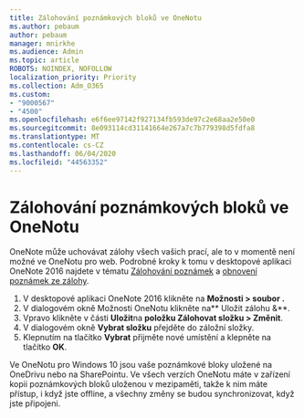```yaml
---
title: Zálohování poznámkových bloků ve OneNotu
ms.author: pebaum
author: pebaum
manager: mnirkhe
ms.audience: Admin
ms.topic: article
ROBOTS: NOINDEX, NOFOLLOW
localization_priority: Priority
ms.collection: Adm_O365
ms.custom:
- "9000567"
- "4500"
ms.openlocfilehash: e6f6ee97142f927134fb593de97c2e68aa2e50e0
ms.sourcegitcommit: 8e093114cd31141664e267a7c7b779398d5fdfa8
ms.translationtype: MT
ms.contentlocale: cs-CZ
ms.lasthandoff: 06/04/2020
ms.locfileid: "44563352"
---
```

# <a name="backup-notebooks-in-onenote"></a>Zálohování poznámkových bloků ve OneNotu

OneNote může uchovávat zálohy všech vašich prací, ale to v momentě není možné ve OneNotu pro web. Podrobné kroky k tomu v desktopové aplikaci OneNote 2016 najdete v tématu [Zálohování poznámek](https://support.office.com/article/back-up-notes-f58b34b0-611d-435e-87fa-7942a1767af4#id0eaabaaa=2016,_2013,_2010) a [obnovení poznámek ze zálohy](https://support.microsoft.com/office/5daf9cb0-6769-4998-a5de-f044fdd0d831).

1. V desktopové aplikaci OneNote 2016 klikněte na **Možnosti > soubor .**
2. V dialogovém okně Možnosti OneNotu klikněte na** Uložit zálohu &**.
3. Vpravo klikněte v části **Uložit**na **položku Zálohovat složku > Změnit**.
4. V dialogovém okně **Vybrat složku** přejděte do záložní složky.
5. Klepnutím na tlačítko **Vybrat** přijměte nové umístění a klepněte na tlačítko **OK**.

Ve OneNotu pro Windows 10 jsou vaše poznámkové bloky uložené na OneDrivu nebo na SharePointu. Ve všech verzích OneNotu máte v zařízení kopii poznámkových bloků uloženou v mezipaměti, takže k nim máte přístup, i když jste offline, a všechny změny se budou synchronizovat, když jste připojeni.

